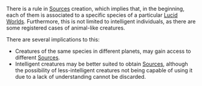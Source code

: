 There is a rule in <a href='#' class='note-link' data-id='Sources' onclick="console.log('Link clicked:', 'Sources'); Shiny.setInputValue('linked_doc_click', 'Sources', {priority: 'event'}); return false;">Sources</a> creation, which implies that, in the beginning, each of them is associated to a specific species of a particular <a href='#' class='note-link' data-id='Lucid Worlds' onclick="console.log('Link clicked:', 'Lucid Worlds'); Shiny.setInputValue('linked_doc_click', 'Lucid Worlds', {priority: 'event'}); return false;">Lucid Worlds</a>. Furthermore, this is not limited to intelligent individuals, as there are some registered cases of animal-like creatures. 

There are several implications to this:
+ Creatures of the same species in different planets, may gain access to different <a href='#' class='note-link' data-id='Sources' onclick="console.log('Link clicked:', 'Sources'); Shiny.setInputValue('linked_doc_click', 'Sources', {priority: 'event'}); return false;">Sources</a>.
+ Intelligent creatures may be better suited to obtain <a href='#' class='note-link' data-id='Sources' onclick="console.log('Link clicked:', 'Sources'); Shiny.setInputValue('linked_doc_click', 'Sources', {priority: 'event'}); return false;">Sources</a>, although the possibility of less-intelligent creatures not being capable of using it due to a lack of understanding cannot be discarded.
